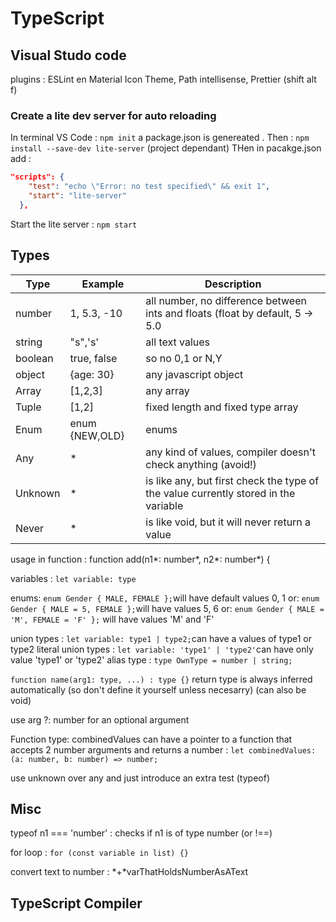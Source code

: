 # TypeScript

## Visual Studo code

plugins : ESLint en Material Icon Theme, Path intellisense, Prettier (shift alt f)

### Create a lite dev server for auto reloading

In terminal VS Code : `npm init`
a package.json is genereated . Then : `npm install --save-dev lite-server` (project dependant)
THen in pacakge.json add :
````json
"scripts": {
    "test": "echo \"Error: no test specified\" && exit 1",
    "start": "lite-server"
  },
````
Start the lite server : `npm start`

## Types

Type | Example | Description
---- | ------- | -----------
number | 1, 5.3, -10 | all number, no difference between ints and floats (float by default, 5 -> 5.0
string | "s",'s' | all text values
boolean | true, false| so no 0,1 or N,Y
object | {age: 30}| any javascript object
Array | [1,2,3]| any array
Tuple | [1,2]| fixed length and fixed type array
Enum | enum {NEW,OLD}| enums
Any | *| any kind of values, compiler doesn't check anything (avoid!)
Unknown | * | is like any, but first check the type of the value currently stored in the variable
Never | * | is like void, but it will never return a value

usage in function : function add(n1*: number*, n2*: number*) {

variables : `let variable: type`

enums: `enum Gender { MALE, FEMALE };`will have default values 0, 1
or: `enum Gender { MALE = 5, FEMALE };`will have values 5, 6
or: `enum Gender { MALE = 'M', FEMALE = 'F' };` will have values 'M' and 'F'

union types : `let variable: type1 | type2;`can have a values of type1 or type2
literal union types : `let variable: 'type1' | 'type2'`can have only value 'type1' or 'type2'
alias type : `type OwnType = number | string;`

`function name(arg1: type, ...) : type {}`
return type is always inferred automatically (so don't define it yourself unless necesarry) (can also be void)

use arg ?: number for an optional argument

Function type:
combinedValues can have a pointer to a function that accepts 2 number arguments and returns a number :
`let combinedValues: (a: number, b: number) => number;`

use unknown over any and just introduce an extra test (typeof)

## Misc

typeof n1 === 'number' : checks if n1 is of type number (or !==)

for loop : `for (const variable in list) {}`

convert text to number : *+*varThatHoldsNumberAsAText

## TypeScript Compiler


